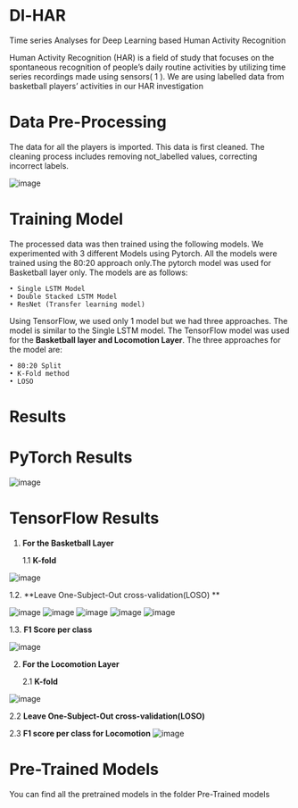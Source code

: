 # Dl-HAR
Time series Analyses for Deep Learning based Human Activity Recognition

Human Activity Recognition (HAR) is a field of study that focuses on the spontaneous recognition of
people’s daily routine activities by utilizing time series recordings made using sensors( 1 ). We are
using labelled data from basketball players’ activities in our HAR investigation

# Data Pre-Processing
The data for all the players is imported. This data is first cleaned. The cleaning process includes
removing not_labelled values, correcting incorrect labels.

![image](https://user-images.githubusercontent.com/105876342/184662002-817070a2-530f-42a6-8dc5-56de485e24ac.png)

# Training Model

The processed data was then trained using the following models. We experimented with 3 different
Models using Pytorch. All the models were trained using the 80:20 approach only.The pytorch model was used for Basketball layer only. The models are as follows:

    • Single LSTM Model 
    • Double Stacked LSTM Model
    • ResNet (Transfer learning model) 

Using TensorFlow, we used only 1 model but we had three approaches. The model is similar to the Single LSTM model. The TensorFlow model was used for the **Basketball layer and Locomotion Layer**. The three approaches for the model are:
    
    • 80:20 Split
    • K-Fold method
    • LOSO
    
 # Results
 # PyTorch Results
 
![image](https://user-images.githubusercontent.com/105876342/184664947-b3731b41-7dc4-4cf1-a6f6-1abf59c224c1.png)

# TensorFlow Results
1. **For the Basketball Layer**
    
    1.1 **K-fold**



![image](https://user-images.githubusercontent.com/105876342/184665277-8ffb2123-5b3b-43e3-8d75-1730a20f08ff.png)

   
   1.2. **Leave One-Subject-Out cross-validation(LOSO) **
    
    
    
![image](https://user-images.githubusercontent.com/105876342/184665337-fa63a868-de70-45e5-b6c0-eff5bee8ae90.png)
![image](https://user-images.githubusercontent.com/105876342/184665373-49735558-ffce-47c2-8be3-80355eee129c.png)
![image](https://user-images.githubusercontent.com/105876342/184665423-a6de2b76-4aa0-43ff-a83f-4ccb80e42fd7.png)
![image](https://user-images.githubusercontent.com/105876342/184665995-2070c8d1-54ed-45f6-b477-d7aaefb6702f.png)
![image](https://user-images.githubusercontent.com/105876342/184666016-794bbfcb-0f6a-440e-8a86-c83be5e52d69.png)
    
  1.3.  **F1 Score per class**

![image](https://user-images.githubusercontent.com/105876342/184665107-d53aa9e7-2d16-4085-994e-5eedfa2ff8ea.png)


2. **For the Locomotion Layer**

    2.1 **K-fold**

![image](https://user-images.githubusercontent.com/105876342/184666591-4d2af903-28f6-45d7-9d87-2bbe9d5fc4cc.png)

  2.2 **Leave One-Subject-Out cross-validation(LOSO)**



   2.3 **F1 score per class for Locomotion**
    ![image](https://user-images.githubusercontent.com/105876342/184668358-18291268-d3c6-410b-9ef1-e6cc8a28603a.png)

    
# Pre-Trained Models
You can find all the pretrained models in the folder Pre-Trained models
